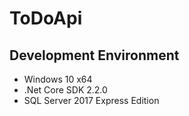 # ToDoApi

Development Environment
-----------------------
- Windows 10 x64
- .Net Core SDK 2.2.0
- SQL Server 2017 Express Edition
